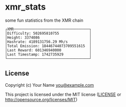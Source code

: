 # xmr_stats

some fun statistics from the XMR chain

```term
┌XMR───────────────────────────────────┐
│Difficulty: 502695810755              │
│Height: 3374086                       │
│Hashrate: 4189131756.29 Mh/s          │
│Total Emission: 18446744073709551615  │
│Last Reward: 601346940000             │
│Last Timestamp: 1742735929            │
└──────────────────────────────────────┘
```

## License

Copyright (c) Your Name <you@example.com>

This project is licensed under the MIT license ([LICENSE] or <http://opensource.org/licenses/MIT>)

[LICENSE]: ./LICENSE
